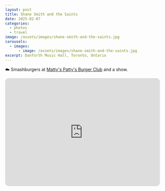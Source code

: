 ```yaml
---
layout: post
title: Shane Smith and the Saints
date: 2025-02-07
categories:
  - photos
  - travel
image: /assets/images/shane-smith-and-the-saints.jpg
carousels:
  - images:
      - image: /assets/images/shane-smith-and-the-saints.jpg
excerpt: Danforth Music Hall, Toronto, Ontario
---
```

☁️ Smashburgers at [Matty's Patty's Burger Club](https://www.instagram.com/mattyspattysburgerclub) and a show.

<iframe style="border-radius:12px" src="https://open.spotify.com/embed/artist/4pLxUMyDrijXynrUP59whJ?utm_source=generator" width="100%" height="352" frameBorder="0" allowfullscreen="" allow="autoplay; clipboard-write; encrypted-media; fullscreen; picture-in-picture" loading="lazy"></iframe>
